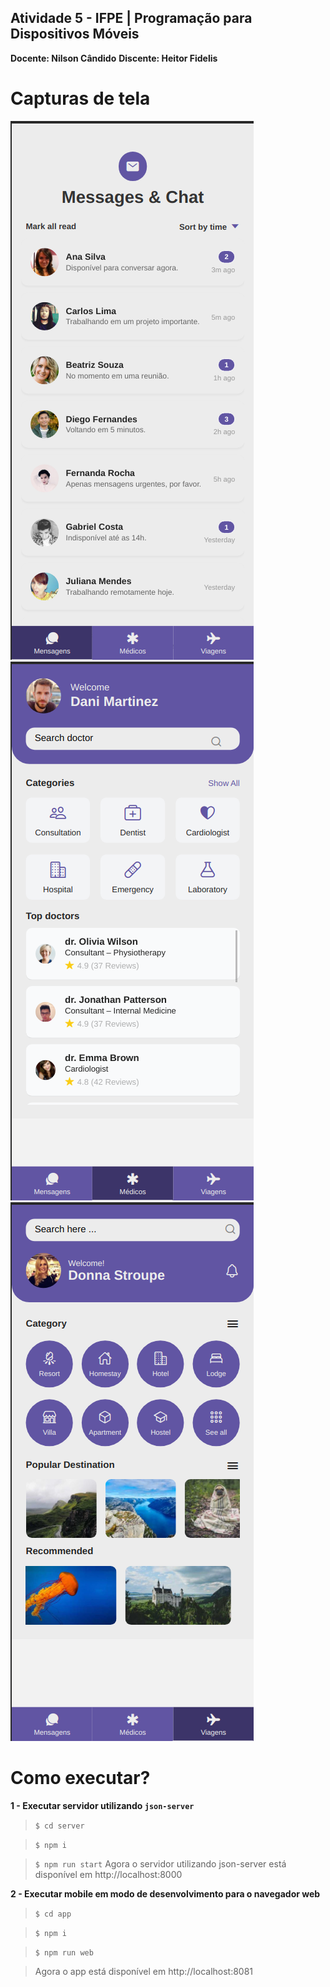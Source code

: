 ## Atividade 5 - IFPE | Programação para Dispositivos Móveis

**Docente: Nilson Cândido**
**Discente: Heitor Fidelis**

# Capturas de tela

<img src="screenshots/chat.png" />

<img src="screenshots/doctors.png" />

<img src="screenshots/trips.png" />

# Como executar?

**1 - Executar servidor utilizando `json-server`**
> `$ cd server`

> `$ npm i`

> `$ npm run start`
> Agora o servidor utilizando json-server está disponível em http://localhost:8000

**2 - Executar mobile em modo de desenvolvimento para o navegador web**

> `$ cd app`

> `$ npm i`

> `$ npm run web`

> Agora o app está disponível em http://localhost:8081
